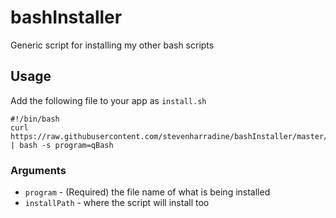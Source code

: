 # bashInstaller
Generic script for installing my other bash scripts

## Usage
Add the following file to your app as `install.sh`
```
#!/bin/bash
curl https://raw.githubusercontent.com/stevenharradine/bashInstaller/master/installer.sh | bash -s program=qBash
```

### Arguments
 * `program` - (Required) the file name of what is being installed
 * `installPath` - where the script will install too
